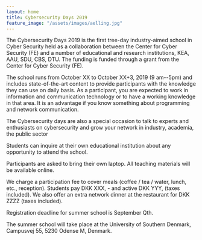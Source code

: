 ```yaml
---
layout: home
title: Cybersecurity Days 2019
feature_image: "/assets/images/aelling.jpg"
---
```


The Cybersecurity Days 2019 is the first tree-day industry-aimed school in Cyber ​​Security held as a collaboration between the Center for Cyber ​​Security (FE) and a number of educational and research institutions, KEA, AAU, SDU, CBS, DTU. The funding is funded through a grant from the Center for Cyber ​​Security (FE).

The school runs from October XX to October XX+3, 2019 (9 am--5pm) and includes state-of-the-art content to provide participants with the knowledge they can use on daily basis. As a participant, you are expected to work in information and communication technology or to have a working knowledge in that area. It is an advantage if you know something about programming and network communication.

The Cybersecurity days are also a special occasion to talk to experts and enthusiasts on cybersecurity and grow your network in industry, academia, the public sector

Students can inquire at their own educational institution about any opportunity to attend the school.

Participants are asked to bring their own laptop. All teaching materials will be available online.

We charge a participation fee to cover meals (coffee / tea / water, lunch, etc., reception). Students pay DKK XXX, - and active DKK YYY, (taxes included). We also offer an extra network dinner at the restaurant for DKK ZZZZ (taxes included).

Registration deadline for summer school is September Qth.

The summer school will take place at the University of Southern Denmark, Campusvej 55, 5230 Odense M, Denmark.
